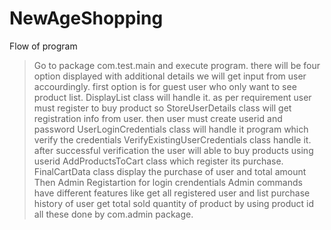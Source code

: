 # NewAgeShopping
Flow of program
> Go to package com.test.main and execute program.
> there will be four option displayed with additional details
> we will get input from user accourdingly.
> first option is for guest user who only want to see product list. DisplayList class will handle it.
> as per requirement user must register to buy product so StoreUserDetails class will get registration info from user.
> then user must create userid and password UserLoginCredentials class will handle it
> program which verify the credentials VerifyExistingUserCredentials class handle it.
> after successful verification the user will able to buy products using userid AddProductsToCart class which register its purchase.
> FinalCartData class display the purchase of user and total amount
> Then Admin Registartion for login crendentials
> Admin commands have different features like get all registered user and list purchase history of user 
> get total sold quantity of product by using product id all these done by com.admin package.
